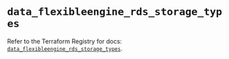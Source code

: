 # `data_flexibleengine_rds_storage_types`

Refer to the Terraform Registry for docs: [`data_flexibleengine_rds_storage_types`](https://registry.terraform.io/providers/flexibleenginecloud/flexibleengine/1.46.0/docs/data-sources/rds_storage_types).
